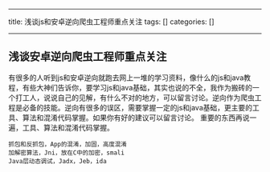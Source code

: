 
--- 
title:  浅谈js和安卓逆向爬虫工程师重点关注 
tags: []
categories: [] 

---
## 浅谈安卓逆向爬虫工程师重点关注

有很多的人听到js和安卓逆向就跑去网上一堆的学习资料，像什么的js和java教程，有些大神们告诉你，要学习js和java基础，其实也说的不全，我作为搬砖的一个打工人，说说自己的见解，有什么不对的地方，可以留言讨论。逆向作为爬虫工程是必备的技能。逆向有很多的误区，需要掌握一定的js和java基础，更主要的工具、算法和混淆代码掌握。如果你有好的建议可以留言讨论。 重要的东西再说一遍，工具、算法和混淆代码掌握。

```
抓包和反抓包，App的混淆，加固，高度混淆	
加解密算法，Jni，放在C中的加密，smali	
Java层动态调试，Jadx，Jeb，ida

```
